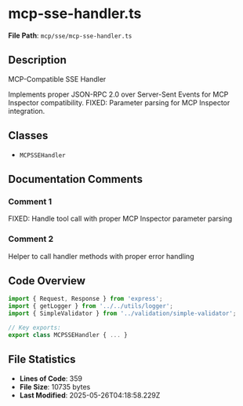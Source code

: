 # mcp-sse-handler.ts

**File Path**: `mcp/sse/mcp-sse-handler.ts`

## Description

MCP-Compatible SSE Handler
 
 Implements proper JSON-RPC 2.0 over Server-Sent Events for MCP Inspector compatibility.
 FIXED: Parameter parsing for MCP Inspector integration.

## Classes

- `MCPSSEHandler`

## Documentation Comments

### Comment 1

FIXED: Handle tool call with proper MCP Inspector parameter parsing

### Comment 2

Helper to call handler methods with proper error handling

## Code Overview

```typescript
import { Request, Response } from 'express';
import { getLogger } from '../../utils/logger';
import { SimpleValidator } from '../validation/simple-validator';

// Key exports:
export class MCPSSEHandler { ... }
```

## File Statistics

- **Lines of Code**: 359
- **File Size**: 10735 bytes
- **Last Modified**: 2025-05-26T04:18:58.229Z

